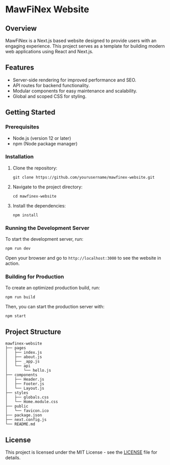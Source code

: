 # MawFiNex Website

## Overview

MawFiNex is a Next.js based website designed to provide users with an engaging experience. This project serves as a template for building modern web applications using React and Next.js.

## Features

- Server-side rendering for improved performance and SEO.
- API routes for backend functionality.
- Modular components for easy maintenance and scalability.
- Global and scoped CSS for styling.

## Getting Started

### Prerequisites

- Node.js (version 12 or later)
- npm (Node package manager)

### Installation

1. Clone the repository:
    ```
    git clone https://github.com/yourusername/mawfinex-website.git
    ```
2. Navigate to the project directory:
    ```
    cd mawfinex-website
    ```
3. Install the dependencies:
    ```
    npm install
    ```

### Running the Development Server

To start the development server, run:

```
npm run dev
```

Open your browser and go to `http://localhost:3000` to see the website in action.

### Building for Production

To create an optimized production build, run:

```
npm run build
```

Then, you can start the production server with:

```
npm start
```

## Project Structure

```
mawfinex-website
├── pages
│   ├── index.js
│   ├── about.js
│   ├── _app.js
│   └── api
│       └── hello.js
├── components
│   ├── Header.js
│   ├── Footer.js
│   └── Layout.js
├── styles
│   ├── globals.css
│   └── Home.module.css
├── public
│   └── favicon.ico
├── package.json
├── next.config.js
└── README.md
```

## License

This project is licensed under the MIT License - see the [LICENSE](LICENSE) file for details.

